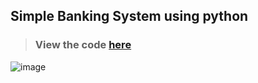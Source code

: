 ## Simple Banking System using python
> ### View the code [here](https://github.com/vinaysingh1912/NextGenInterns_PP_02/blob/main/task2_banking.py)

![image](https://github.com/user-attachments/assets/117df38a-af4f-4580-a90d-ba0c7bbff4bc)


